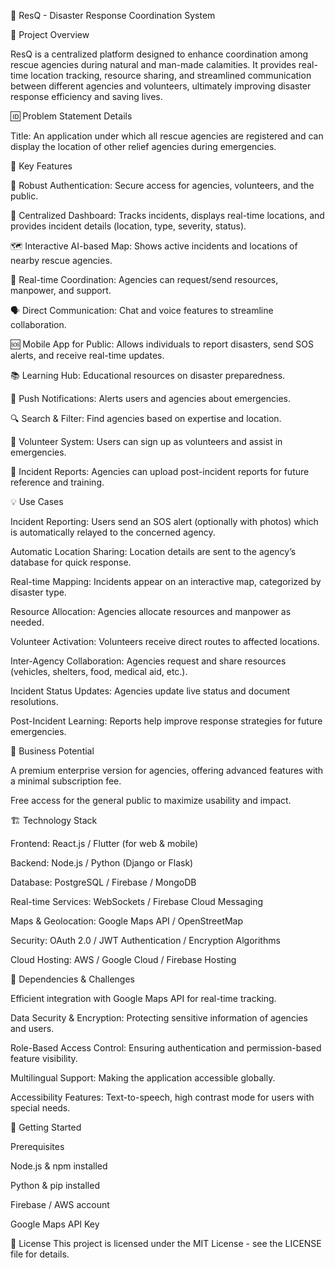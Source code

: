🚀 ResQ - Disaster Response Coordination System

📌 Project Overview

ResQ is a centralized platform designed to enhance coordination among rescue agencies during natural and man-made calamities. It provides real-time location tracking, resource sharing, and streamlined communication between different agencies and volunteers, ultimately improving disaster response efficiency and saving lives.

🆔 Problem Statement Details

Title: An application under which all rescue agencies are registered and can display the location of other relief agencies during emergencies.

🎯 Key Features

🔐 Robust Authentication: Secure access for agencies, volunteers, and the public.

📍 Centralized Dashboard: Tracks incidents, displays real-time locations, and provides incident details (location, type, severity, status).

🗺 Interactive AI-based Map: Shows active incidents and locations of nearby rescue agencies.

📡 Real-time Coordination: Agencies can request/send resources, manpower, and support.

🗣 Direct Communication: Chat and voice features to streamline collaboration.

🆘 Mobile App for Public: Allows individuals to report disasters, send SOS alerts, and receive real-time updates.

📚 Learning Hub: Educational resources on disaster preparedness.

🔔 Push Notifications: Alerts users and agencies about emergencies.

🔍 Search & Filter: Find agencies based on expertise and location.

🤝 Volunteer System: Users can sign up as volunteers and assist in emergencies.

📑 Incident Reports: Agencies can upload post-incident reports for future reference and training.


💡 Use Cases

Incident Reporting: Users send an SOS alert (optionally with photos) which is automatically relayed to the concerned agency.

Automatic Location Sharing: Location details are sent to the agency’s database for quick response.

Real-time Mapping: Incidents appear on an interactive map, categorized by disaster type.

Resource Allocation: Agencies allocate resources and manpower as needed.

Volunteer Activation: Volunteers receive direct routes to affected locations.

Inter-Agency Collaboration: Agencies request and share resources (vehicles, shelters, food, medical aid, etc.).

Incident Status Updates: Agencies update live status and document resolutions.

Post-Incident Learning: Reports help improve response strategies for future emergencies.

🏦 Business Potential

A premium enterprise version for agencies, offering advanced features with a minimal subscription fee.

Free access for the general public to maximize usability and impact.

🏗 Technology Stack

Frontend: React.js / Flutter (for web & mobile)

Backend: Node.js / Python (Django or Flask)

Database: PostgreSQL / Firebase / MongoDB

Real-time Services: WebSockets / Firebase Cloud Messaging

Maps & Geolocation: Google Maps API / OpenStreetMap

Security: OAuth 2.0 / JWT Authentication / Encryption Algorithms

Cloud Hosting: AWS / Google Cloud / Firebase Hosting

🚧 Dependencies & Challenges

Efficient integration with Google Maps API for real-time tracking.

Data Security & Encryption: Protecting sensitive information of agencies and users.

Role-Based Access Control: Ensuring authentication and permission-based feature visibility.

Multilingual Support: Making the application accessible globally.

Accessibility Features: Text-to-speech, high contrast mode for users with special needs.



🚀 Getting Started

Prerequisites

Node.js & npm installed

Python & pip installed

Firebase / AWS account

Google Maps API Key

📜 License
This project is licensed under the MIT License - see the LICENSE file for details.
